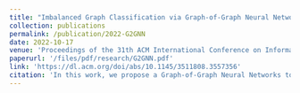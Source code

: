 ```yaml
---
title: "Imbalanced Graph Classification via Graph-of-Graph Neural Networks"
collection: publications
permalink: /publication/2022-G2GNN
date: 2022-10-17
venue: 'Proceedings of the 31th ACM International Conference on Information & Knowledge Management'
paperurl: '/files/pdf/research/G2GNN.pdf'
link: 'https://dl.acm.org/doi/abs/10.1145/3511808.3557356'
citation: 'In this work, we propose a Graph-of-Graph Neural Networks to imitate the mixup embedding fusion strategy in the topological space for deriving novel supervision and better perform imbalanced graph classification'
---
```

